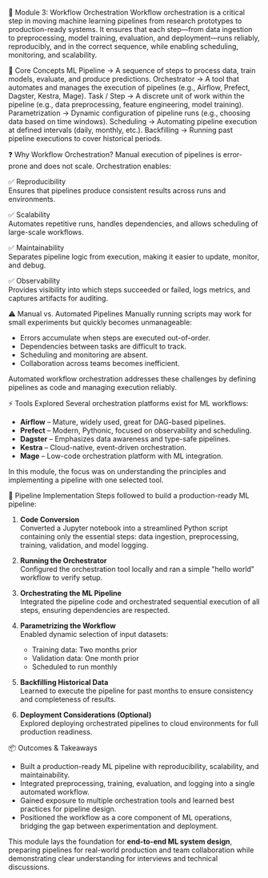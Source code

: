 📂 Module 3: Workflow Orchestration
Workflow orchestration is a critical step in moving machine learning pipelines from research prototypes to production-ready systems. It ensures that each step—from data ingestion to preprocessing, model training, evaluation, and deployment—runs reliably, reproducibly, and in the correct sequence, while enabling scheduling, monitoring, and scalability.

🔑 Core Concepts
ML Pipeline → A sequence of steps to process data, train models, evaluate, and produce predictions.
Orchestrator → A tool that automates and manages the execution of pipelines (e.g., Airflow, Prefect, Dagster, Kestra, Mage).
Task / Step → A discrete unit of work within the pipeline (e.g., data preprocessing, feature engineering, model training).
Parametrization → Dynamic configuration of pipeline runs (e.g., choosing data based on time windows).
Scheduling → Automating pipeline execution at defined intervals (daily, monthly, etc.).
Backfilling → Running past pipeline executions to cover historical periods.

❓ Why Workflow Orchestration?
Manual execution of pipelines is error-prone and does not scale. Orchestration enables:

✅ Reproducibility  
Ensures that pipelines produce consistent results across runs and environments.

✅ Scalability  
Automates repetitive runs, handles dependencies, and allows scheduling of large-scale workflows.

✅ Maintainability  
Separates pipeline logic from execution, making it easier to update, monitor, and debug.

✅ Observability  
Provides visibility into which steps succeeded or failed, logs metrics, and captures artifacts for auditing.

⚠️ Manual vs. Automated Pipelines
Manually running scripts may work for small experiments but quickly becomes unmanageable:

- Errors accumulate when steps are executed out-of-order.
- Dependencies between tasks are difficult to track.
- Scheduling and monitoring are absent.
- Collaboration across teams becomes inefficient.

Automated workflow orchestration addresses these challenges by defining pipelines as code and managing execution reliably.

⚡ Tools Explored
Several orchestration platforms exist for ML workflows:

- **Airflow** – Mature, widely used, great for DAG-based pipelines.
- **Prefect** – Modern, Pythonic, focused on observability and scheduling.
- **Dagster** – Emphasizes data awareness and type-safe pipelines.
- **Kestra** – Cloud-native, event-driven orchestration.
- **Mage** – Low-code orchestration platform with ML integration.

In this module, the focus was on understanding the principles and implementing a pipeline with one selected tool.

📝 Pipeline Implementation
Steps followed to build a production-ready ML pipeline:

1. **Code Conversion**  
   Converted a Jupyter notebook into a streamlined Python script containing only the essential steps: data ingestion, preprocessing, training, validation, and model logging.

2. **Running the Orchestrator**  
   Configured the orchestration tool locally and ran a simple "hello world" workflow to verify setup.

3. **Orchestrating the ML Pipeline**  
   Integrated the pipeline code and orchestrated sequential execution of all steps, ensuring dependencies are respected.

4. **Parametrizing the Workflow**  
   Enabled dynamic selection of input datasets:
   - Training data: Two months prior
   - Validation data: One month prior
   - Scheduled to run monthly

5. **Backfilling Historical Data**  
   Learned to execute the pipeline for past months to ensure consistency and completeness of results.

6. **Deployment Considerations (Optional)**  
   Explored deploying orchestrated pipelines to cloud environments for full production readiness.

📦 Outcomes & Takeaways
- Built a production-ready ML pipeline with reproducibility, scalability, and maintainability.  
- Integrated preprocessing, training, evaluation, and logging into a single automated workflow.  
- Gained exposure to multiple orchestration tools and learned best practices for pipeline design.  
- Positioned the workflow as a core component of ML operations, bridging the gap between experimentation and deployment.

This module lays the foundation for **end-to-end ML system design**, preparing pipelines for real-world production and team collaboration while demonstrating clear understanding for interviews and technical discussions.
